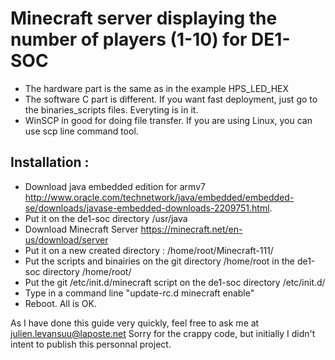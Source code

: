# Minecraft server displaying the number of players (1-10) for DE1-SOC

- The hardware part is the same as in the example HPS_LED_HEX
- The software C part is different. If you want fast deployment, just go to the binaries_scripts files. Everyting is in it.
- WinSCP in good for doing file transfer. If you are using Linux, you can use scp line command tool. 

## Installation : 
- Download java embedded edition for armv7 http://www.oracle.com/technetwork/java/embedded/embedded-se/downloads/javase-embedded-downloads-2209751.html. 
- Put it on the de1-soc directory /usr/java
- Download Minecraft Server https://minecraft.net/en-us/download/server
- Put it on a new created directory : /home/root/Minecraft-111/
- Put the scripts and binairies on the git directory /home/root in the de1-soc directory /home/root/
- Put the git /etc/init.d/minecraft script on the de1-soc directory /etc/init.d/
- Type in a command line "update-rc.d minecraft enable"
- Reboot. All is OK. 

As I have done this guide very quickly, feel free to ask me at julien.levansuu@laposte.net
Sorry for the crappy code, but initially I didn't intent to publish this personnal project. 